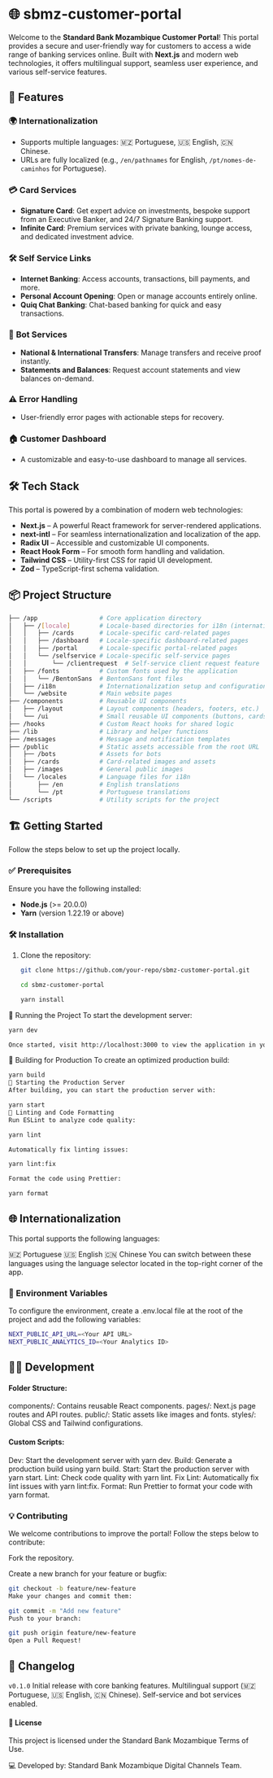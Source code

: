 # 🌐 sbmz-customer-portal

Welcome to the **Standard Bank Mozambique Customer Portal**! This portal provides a secure and user-friendly way for customers to access a wide range of banking services online. Built with **Next.js** and modern web technologies, it offers multilingual support, seamless user experience, and various self-service features.

## 🚀 Features

### 🌍 **Internationalization**
- Supports multiple languages: 🇲🇿 Portuguese, 🇺🇸 English, 🇨🇳 Chinese.
- URLs are fully localized (e.g., `/en/pathnames` for English, `/pt/nomes-de-caminhos` for Portuguese).

### 💳 **Card Services**
- **Signature Card**: Get expert advice on investments, bespoke support from an Executive Banker, and 24/7 Signature Banking support.
- **Infinite Card**: Premium services with private banking, lounge access, and dedicated investment advice.

### 🛠️ **Self Service Links**
- **Internet Banking**: Access accounts, transactions, bill payments, and more.
- **Personal Account Opening**: Open or manage accounts entirely online.
- **Quiq Chat Banking**: Chat-based banking for quick and easy transactions.

### 🤖 **Bot Services**
- **National & International Transfers**: Manage transfers and receive proof instantly.
- **Statements and Balances**: Request account statements and view balances on-demand.
  
### ⚠️ **Error Handling**
- User-friendly error pages with actionable steps for recovery.

### 🏠 **Customer Dashboard**
- A customizable and easy-to-use dashboard to manage all services.

## 🛠️ **Tech Stack**

This portal is powered by a combination of modern web technologies:

- **Next.js** – A powerful React framework for server-rendered applications.
- **next-intl** – For seamless internationalization and localization of the app.
- **Radix UI** – Accessible and customizable UI components.
- **React Hook Form** – For smooth form handling and validation.
- **Tailwind CSS** – Utility-first CSS for rapid UI development.
- **Zod** – TypeScript-first schema validation.

## 📦 **Project Structure**

```bash
├── /app                 # Core application directory
│   ├── /[locale]        # Locale-based directories for i18n (internationalization)
│   │   ├── /cards       # Locale-specific card-related pages
│   │   ├── /dashboard   # Locale-specific dashboard-related pages
│   │   ├── /portal      # Locale-specific portal-related pages
│   │   └── /selfservice # Locale-specific self-service pages
│   │       └── /clientrequest  # Self-service client request feature
│   ├── /fonts           # Custom fonts used by the application
│   │   └── /BentonSans  # BentonSans font files
│   ├── /i18n            # Internationalization setup and configuration
│   └── /website         # Main website pages
├── /components          # Reusable UI components
│   ├── /layout          # Layout components (headers, footers, etc.)
│   └── /ui              # Small reusable UI components (buttons, cards)
├── /hooks               # Custom React hooks for shared logic
├── /lib                 # Library and helper functions
├── /messages            # Message and notification templates
├── /public              # Static assets accessible from the root URL
│   ├── /bots            # Assets for bots
│   ├── /cards           # Card-related images and assets
│   ├── /images          # General public images
│   └── /locales         # Language files for i18n
│       ├── /en          # English translations
│       └── /pt          # Portuguese translations
└── /scripts             # Utility scripts for the project

```

## 🏗️ Getting Started

Follow the steps below to set up the project locally.

### ✅ Prerequisites

Ensure you have the following installed:

- **Node.js** (>= 20.0.0)
- **Yarn** (version 1.22.19 or above)

### 🛠️ Installation

1. Clone the repository:

   ```bash
   git clone https://github.com/your-repo/sbmz-customer-portal.git

   cd sbmz-customer-portal

   yarn install
   ```


🚀 Running the Project
To start the development server:

```bash 
yarn dev

Once started, visit http://localhost:3000 to view the application in your browser.
```

🔨 Building for Production
To create an optimized production build:

```bash 
yarn build
🎯 Starting the Production Server
After building, you can start the production server with:
```

```bash 
yarn start
🧹 Linting and Code Formatting
Run ESLint to analyze code quality:
```

```bash 
yarn lint

Automatically fix linting issues:
```

```bash 
yarn lint:fix

```

```bash 
Format the code using Prettier:

yarn format
```

## 🌐 Internationalization
This portal supports the following languages:


🇲🇿 Portuguese
🇺🇸 English
🇨🇳 Chinese
You can switch between these languages using the language selector located in the top-right corner of the app.

### 🔧 Environment Variables
To configure the environment, create a .env.local file at the root of the project and add the following variables:

```bash 
NEXT_PUBLIC_API_URL=<Your API URL>
NEXT_PUBLIC_ANALYTICS_ID=<Your Analytics ID>
```

## 🧑‍💻 Development

 
#### Folder Structure:

components/: Contains reusable React components.
pages/: Next.js page routes and API routes.
public/: Static assets like images and fonts.
styles/: Global CSS and Tailwind configurations.

#### Custom Scripts:

Dev: Start the development server with yarn dev.
Build: Generate a production build using yarn build.
Start: Start the production server with yarn start.
Lint: Check code quality with yarn lint.
Fix Lint: Automatically fix lint issues with yarn lint:fix.
Format: Run Prettier to format your code with yarn format.

### 💡 Contributing
We welcome contributions to improve the portal! Follow the steps below to contribute:

Fork the repository.

Create a new branch for your feature or bugfix:

```bash 
git checkout -b feature/new-feature
Make your changes and commit them:
```

```bash 
git commit -m "Add new feature"
Push to your branch:
```

```bash 
git push origin feature/new-feature
Open a Pull Request!
```

## 📝 Changelog

```v0.1.0```
Initial release with core banking features.
Multilingual support (🇲🇿 Portuguese, 🇺🇸 English, 🇨🇳 Chinese).
Self-service and bot services enabled.


#### 📄 License
This project is licensed under the Standard Bank Mozambique Terms of Use.

💻 Developed by: Standard Bank Mozambique Digital Channels Team.





